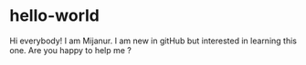 # hello-world
Hi everybody!
I am Mijanur. I am new in gitHub but interested in learning this one. Are you happy to help me ?
